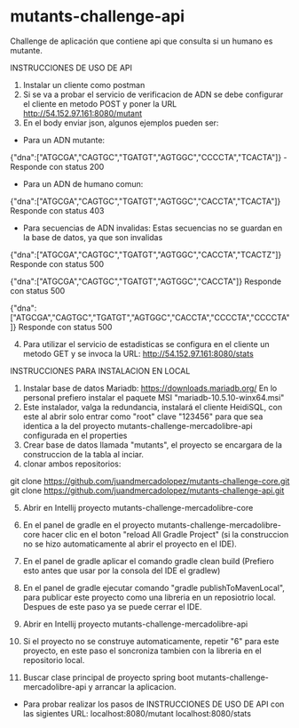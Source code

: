 # mutants-challenge-api

Challenge de aplicación que contiene api que consulta si un humano es mutante.

INSTRUCCIONES DE USO DE API

1. Instalar un cliente como postman
2. Si se va a probar el servicio de verificacion de ADN se debe configurar el cliente en metodo POST y poner la URL http://54.152.97.161:8080/mutant
3. En el body enviar json, algunos ejemplos pueden ser:

- Para un ADN mutante:

{"dna":["ATGCGA","CAGTGC","TGATGT","AGTGGC","CCCCTA","TCACTA"]} - Responde con status 200

- Para un ADN de humano comun:

{"dna":["ATGCGA","CAGTGC","TGATGT","AGTGGC","CACCTA","TCACTA"]} Responde con status 403

- Para secuencias de ADN invalidas: Estas secuencias no se guardan en la base de datos, ya que son invalidas

{"dna":["ATGCGA","CAGTGC","TGATGT","AGTGGC","CACCTA","TCACTZ"]} Responde con status 500

{"dna":["ATGCGA","CAGTGC","TGATGT","AGTGGC","CACCTA"]} Responde con status 500

{"dna":["ATGCGA","CAGTGC","TGATGT","AGTGGC","CACCTA","CCCCTA","CCCCTA"]} Responde con status 500

4. Para utilizar el servicio de estadisticas se configura en el cliente un metodo GET y se invoca la URL: http://54.152.97.161:8080/stats

INSTRUCCIONES PARA INSTALACION EN LOCAL

1. Instalar base de datos Mariadb: https://downloads.mariadb.org/ En lo personal prefiero instalar el paquete MSI "mariadb-10.5.10-winx64.msi"
2. Este instalador, valga la redundancia, instalará el cliente HeidiSQL, con este al abrir solo entrar como "root" clave "123456" para que sea identica 
a la del proyecto mutants-challenge-mercadolibre-api configurada en el properties
3. Crear base de datos llamada "mutants", el proyecto se encargara de la construccion de la tabla al inciar.
4. clonar ambos repositorios:

git clone https://github.com/juandmercadolopez/mutants-challenge-core.git
git clone https://github.com/juandmercadolopez/mutants-challenge-api.git

5. Abrir en Intellij proyecto mutants-challenge-mercadolibre-core
6. En el panel de gradle en el proyecto mutants-challenge-mercadolibre-core hacer clic en el boton "reload All Gradle Project" (si la construccion no se hizo automaticamente al abrir el proyecto en el IDE).
7. En el panel de gradle aplicar el comando gradle clean build (Prefiero esto antes que usar por la consola del IDE el gradlew)
8. En el panel de gradle ejecutar comando "gradle publishToMavenLocal", para publicar este proyecto como una libreria en un reposiotrio local. Despues de este paso ya se puede cerrar el IDE.

9. Abrir en Intellij proyecto mutants-challenge-mercadolibre-api
10. Si el proyecto no se construye automaticamente, repetir "6" para este proyecto, en este paso el soncroniza tambien con la libreria en el repositorio local.
11. Buscar clase principal de proyecto spring boot mutants-challenge-mercadolibre-api y arrancar la aplicacion.
- Para probar realizar los pasos de INSTRUCCIONES DE USO DE API con las sigientes URL:
 localhost:8080/mutant
 localhost:8080/stats
 




